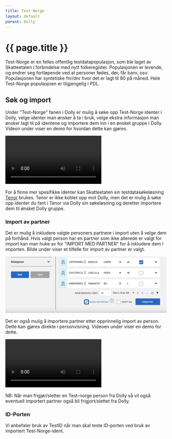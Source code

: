 ```yaml
---
title: Test-Norge
layout: default
parent: Dolly
---
```

# {{ page.title }}
Test-Norge er en felles offentlig testdatapopulasjon, som ble laget av Skatteetaten i
forbindelse med nytt folkeregister. Populasjonen er levende, og endrer seg fortløpende ved
at personer fødes, dør, får barn, osv. Populasjonen har syntetiske fnr/dnr hvor det er lagt til 80 på måned. 
Hele Test-Norge populasjoen er tilgjengelig i PDL. 

## Søk og import
Under "Test-Norge" fanen i Dolly er mulig å søke opp Test-Norge identer i Dolly, velge identer man ønsker å ta i bruk, 
velge ekstra informasjon man ønsker lagt til på identene og importere dem inn i en ønsket gruppe i Dolly. Videon under viser en demo for 
hvordan dette kan gjøres.

<video src="https://user-images.githubusercontent.com/58416744/174292316-cc1b2c47-b855-4390-b77f-66bc8e426a39.mov"
       controls="controls" style="max-width: 730px;" >

</video>


For å finne mer spesifikke identer kan Skatteetaten sin testdatasøkeløsning [Tenor](https://www.skatteetaten.no/skjema/testdata) 
brukes. Tenor er ikke koblet opp mot Dolly, men det er mulig å søke opp identer du fant i Tenor via Dolly sin 
søkeløsning og deretter importere dem til ønsket Dolly gruppe. 

### Import av partner
Det er mulig å inkludere valgte personers partnere i import uten å velge dem på forhånd. Hvis valgt person har en 
partner som ikke allerede er valgt for import kan man huke av for "IMPORT MED PARTNER" for å inkludere dem i importen.
Bilde under viser et tilfelle for import av partner er valgt.

![Startside](assets/import_partner.png)

Det er også mulig å importere partner etter opprinnelig import av person. Dette kan gjøres direkte i personvisning. 
Videoen under viser en demo for dette.

<video src="https://user-images.githubusercontent.com/58416744/169964561-975783ea-3279-467b-8448-7aba3fecbac0.mov"
       controls="controls" style="max-width: 730px;" >

</video>

NB: Når man frigjør/sletter en Test-norge person fra Dolly så vil også eventuell importert partner også bli frigjort/slettet fra Dolly.

### ID-Porten
Vi anbefaler bruk av TestID når man skal teste ID-porten ved bruk av importert Test-Norge-ident. 
